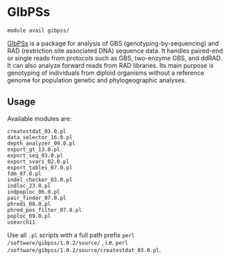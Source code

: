 # GIbPSs 

    module avail gibpss/

[GIbPSs](https://github.com/ahapke/gibpss) is a package for analysis of GBS (genotyping-by-sequencing) and RAD (restriction site associated DNA) sequence data. It handles paired-end or single reads from protocols such as GBS, two-enzyme GBS, and ddRAD. It can also analyze forward reads from RAD libraries. Its main purpose is genotyping of individuals from diploid organisms without a reference genome for population genetic and phylogeographic analyses. 

## Usage

Available modules are:

```
createstdat_03.0.pl
data_selector_16.0.pl
depth_analyzer_09.0.pl
export_gt_13.0.pl
export_seq_03.0.pl
export_svars_02.0.pl
export_tables_07.0.pl
fdm_07.0.pl
indel_checker_03.0.pl
indloc_23.0.pl
indpoploc_06.0.pl
pair_finder_07.0.pl
phredi_08.0.pl 
phred_pos_filter_07.0.pl
poploc_09.0.pl
usearch11
```

Use all `.pl` scripts with a full path prefix `perl /software/gibpss/1.0.2/source/` , i.e. `perl /software/gibpss/1.0.2/source/createstdat_03.0.pl`.
